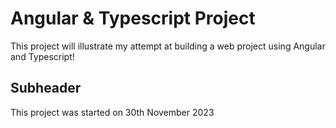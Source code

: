 # Angular & Typescript Project

This project will illustrate my attempt at building a web project using Angular and Typescript!

## Subheader

This project was started on 30th November 2023

